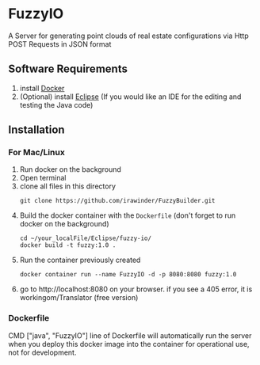FuzzyIO
=========
A Server for generating point clouds of real estate configurations via Http POST Requests in JSON format

Software Requirements
---------------
1. install [Docker](https://www.docker.com/get-started)
2. (Optional) install [Eclipse](https://www.eclipse.org) (If you would like an IDE for the editing and testing the Java code)

Installation
------------

### For Mac/Linux
1. Run docker on the background
2. Open terminal
3. clone all files in this directory
    ```
    git clone https://github.com/irawinder/FuzzyBuilder.git
    ```
4. Build the docker container with the `Dockerfile` (don't forget to run docker on the background)
    ```
    cd ~/your_localFile/Eclipse/fuzzy-io/
    docker build -t fuzzy:1.0 .
    ```
5. Run the container previously created
    ```
    docker container run --name FuzzyIO -d -p 8080:8080 fuzzy:1.0
    ```
6. go to http://localhost:8080 on your browser. if you see a 405 error, it is workingom/Translator (free version)

### Dockerfile
CMD ["java", "FuzzyIO"] line of Dockerfile
will automatically run the server when you deploy
this docker image into the container for operational use, not for development.
